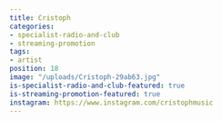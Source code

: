 ```yaml
---
title: Cristoph
categories:
- specialist-radio-and-club
- streaming-promotion
tags:
- artist
position: 18
image: "/uploads/Cristoph-29ab63.jpg"
is-specialist-radio-and-club-featured: true
is-streaming-promotion-featured: true
instagram: https://www.instagram.com/cristophmusic
---
```


